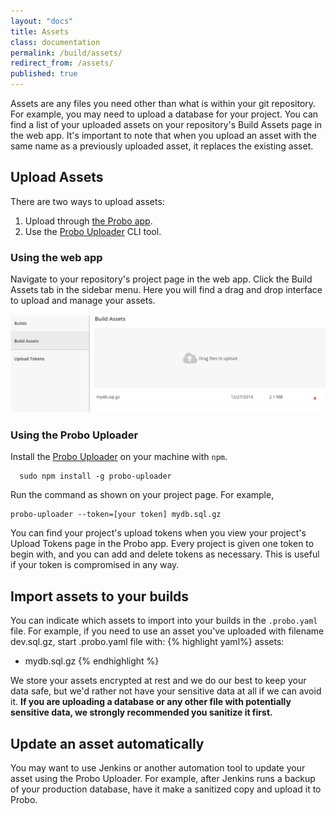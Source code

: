 ```yaml
---
layout: "docs"
title: Assets
class: documentation
permalink: /build/assets/
redirect_from: /assets/
published: true
---
```

Assets are any files you need other than what is within your git repository. For example, you may need to upload a database for your project. You can find a list of your uploaded assets on your repository's Build Assets page in the web app. It's important to note that when you upload an asset with the same name as a previously uploaded asset, it replaces the existing asset.

## Upload Assets

There are two ways to upload assets:

1. Upload through [the Probo app](https://app.probo.ci/).
2. Use the [Probo Uploader](https://github.com/ProboCI/probo-uploader) CLI tool.

### Using the web app

Navigate to your repository's project page in the web app. Click the Build Assets tab in the sidebar menu. Here you will find a drag and drop interface to upload and manage your assets.

<img src="/images/db-asset-example.png" class="screenshot" alt="A database asset uploaded using the web app.">

### Using the Probo Uploader

Install the [Probo Uploader](https://github.com/ProboCI/probo-uploader) on your machine with `npm`.

  ```
    sudo npm install -g probo-uploader
  ```

Run the command as shown on your project page. For example,

  ```
  probo-uploader --token=[your token] mydb.sql.gz
  ```

You can find your project's upload tokens when you view your project's Upload Tokens page in the Probo app. Every project is given one token to begin with, and you can add and delete tokens as necessary. This is useful if your token is compromised in any way.

## Import assets to your builds

You can indicate which assets to import into your builds in the `.probo.yaml` file. For example, if you need to use an asset you've uploaded with filename dev.sql.gz, start .probo.yaml file with:
{% highlight yaml%}
assets:
  - mydb.sql.gz
{% endhighlight %}

We store your assets encrypted at rest and we do our best to keep your data safe, but we'd rather not have your sensitive data at all if we can avoid it. **If you are uploading a database or any other file with potentially sensitive data, we strongly recommended you sanitize it first.**

## Update an asset automatically

You may want to use Jenkins or another automation tool to update your asset using the Probo Uploader. For example, after Jenkins runs a backup of your production database, have it make a sanitized copy and upload it to Probo.
